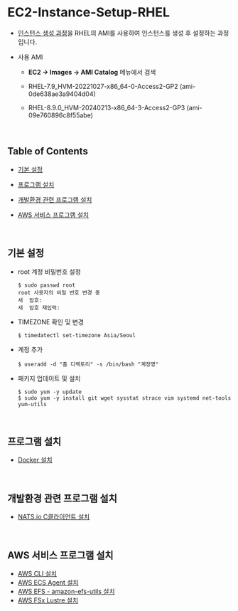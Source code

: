 # EC2-Instance-Setup-RHEL
- [인스턴스 생성 과정](./01-EC2-Instance-Start.md)을 RHEL의 AMI를 사용하여 인스턴스를 생성 후 설정하는 과정입니다.

- 사용 AMI
	- <b>EC2 -> Images -> AMI Catalog</b> 메뉴에서 검색

	- RHEL-7.9_HVM-20221027-x86_64-0-Access2-GP2 (ami-0de638ae3a9404d04)
	- RHEL-8.9.0_HVM-20240213-x86_64-3-Access2-GP3 (ami-09e760896c8f55abe)

<br>

## Table of Contents
- [기본 설정](#기본-설정)

- [프로그램 설치](#프로그램-설치)

- [개발환경 관련 프로그램 설치](#개발환경-관련-프로그램-설치)

- [AWS 서비스 프로그램 설치](#aws-서비스-프로그램-설치)

<br>

## 기본 설정
- root 계정 비밀번호 설정

    ```shell
    $ sudo passwd root
    root 사용자의 비밀 번호 변경 중
    새  암호:
    새  암호 재입력:
    ```

- TIMEZONE 확인 및 변경
    ```shell
    $ timedatectl set-timezone Asia/Seoul
    ```

- 계정 추가
    ```shell
    $ useradd -d "홈 디렉토리" -s /bin/bash "계정명"
    ```

- 패키지 업데이트 및 설치
    ```shell
    $ sudo yum -y update
    $ sudo yum -y install git wget sysstat strace vim systemd net-tools yum-utils
    ```

<br>

## 프로그램 설치
- [Docker 설치]()

<br>

## 개발환경 관련 프로그램 설치
- [NATS.io C클라이언트 설치](https://github.com/pch-blog/NATS/blob/main/Setting/03-Nats.c-Client-Installation.md)

<br>

## AWS 서비스 프로그램 설치
- [AWS CLI 설치](../01-AWS-Service-Program-Installation.md/#aws-cli)
- [AWS ECS Agent 설치](../01-AWS-Service-Program-Installation.md/#aws-ecs-agent)
- [AWS EFS - amazon-efs-utils 설치](../01-AWS-Service-Program-Installation.md/#efs)
- [AWS FSx Lustre 설치](../01-AWS-Service-Program-Installation.md/#fsx-lustre)

<br>
